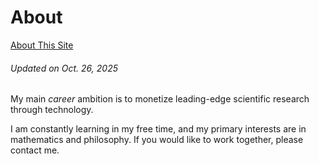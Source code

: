 # About

[About This Site](about-site/)

###### Updated on Oct. 26, 2025

My main _career_ ambition is to monetize leading-edge scientific research through technology.


I am constantly learning in my free time, and my primary interests are in mathematics and philosophy.
If you would like to work together, please contact me.
